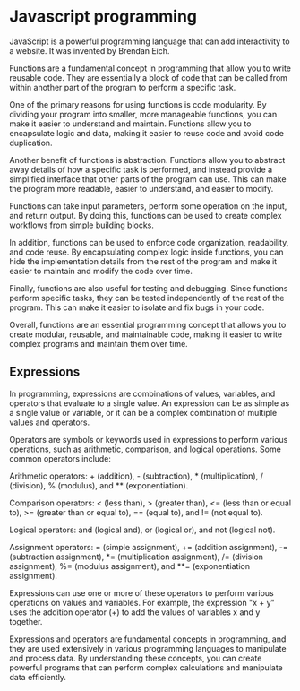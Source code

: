 # Javascript programming

JavaScript is a powerful programming language that can add interactivity to a website. It was invented by Brendan Eich.

Functions are a fundamental concept in programming that allow you to write reusable code. They are essentially a block of code that can be called from within another part of the program to perform a specific task.

One of the primary reasons for using functions is code modularity. By dividing your program into smaller, more manageable functions, you can make it easier to understand and maintain. Functions allow you to encapsulate logic and data, making it easier to reuse code and avoid code duplication.

Another benefit of functions is abstraction. Functions allow you to abstract away details of how a specific task is performed, and instead provide a simplified interface that other parts of the program can use. This can make the program more readable, easier to understand, and easier to modify.

Functions can take input parameters, perform some operation on the input, and return output. By doing this, functions can be used to create complex workflows from simple building blocks.

In addition, functions can be used to enforce code organization, readability, and code reuse. By encapsulating complex logic inside functions, you can hide the implementation details from the rest of the program and make it easier to maintain and modify the code over time.

Finally, functions are also useful for testing and debugging. Since functions perform specific tasks, they can be tested independently of the rest of the program. This can make it easier to isolate and fix bugs in your code.

Overall, functions are an essential programming concept that allows you to create modular, reusable, and maintainable code, making it easier to write complex programs and maintain them over time.

## Expressions

In programming, expressions are combinations of values, variables, and operators that evaluate to a single value. An expression can be as simple as a single value or variable, or it can be a complex combination of multiple values and operators.

Operators are symbols or keywords used in expressions to perform various operations, such as arithmetic, comparison, and logical operations. Some common operators include:

Arithmetic operators: + (addition), - (subtraction), * (multiplication), / (division), % (modulus), and ** (exponentiation).

Comparison operators: < (less than), > (greater than), <= (less than or equal to), >= (greater than or equal to), == (equal to), and != (not equal to).

Logical operators: and (logical and), or (logical or), and not (logical not).

Assignment operators: = (simple assignment), += (addition assignment), -= (subtraction assignment), *= (multiplication assignment), /= (division assignment), %= (modulus assignment), and **= (exponentiation assignment).

Expressions can use one or more of these operators to perform various operations on values and variables. For example, the expression "x + y" uses the addition operator (+) to add the values of variables x and y together.

Expressions and operators are fundamental concepts in programming, and they are used extensively in various programming languages to manipulate and process data. By understanding these concepts, you can create powerful programs that can perform complex calculations and manipulate data efficiently.
